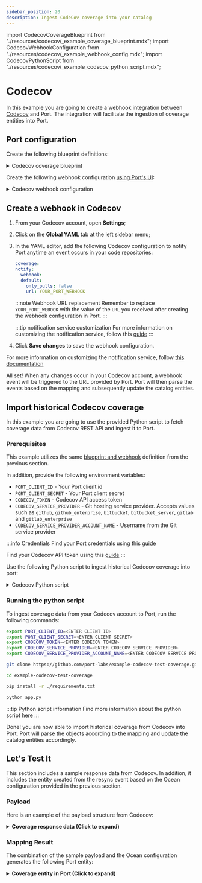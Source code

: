 ```yaml
---
sidebar_position: 20
description: Ingest CodeCov coverage into your catalog
---
```


import CodecovCoverageBlueprint from "./resources/codecov/\_example_coverage_blueprint.mdx";
import CodecovWebhookConfiguration from "./resources/codecov/\_example_webhook_config.mdx";
import CodecovPythonScript from "./resources/codecov/\_example_codecov_python_script.mdx";

# Codecov

In this example you are going to create a webhook integration between [Codecov](https://docs.codecov.com/docs/quick-start) and Port. The integration will facilitate the ingestion of coverage entities into Port.

## Port configuration

Create the following blueprint definitions:

<details>
<summary>Codecov coverage blueprint</summary>

<CodecovCoverageBlueprint/>

</details>

Create the following webhook configuration [using Port's UI](/build-your-software-catalog/custom-integration/webhook/?operation=ui#configuring-webhook-endpoints):

<details>
<summary>Codecov webhook configuration</summary>

1. **Basic details** tab - fill the following details:
   1. Title : `Codecov Mapper`;
   2. Identifier : `codecov_mapper`;
   3. Description : `A webhook configuration to map Codecov coverage to Port`;
   4. Icon : `Git`;
2. **Integration configuration** tab - fill the following JQ mapping:

   <CodecovWebhookConfiguration/>
    :::note Webhook URL
    Take note of, and copy the Webhook URL that is provided in this tab
    :::

3. Click **Save** at the bottom of the page.

</details>

## Create a webhook in Codecov

1. From your Codecov account, open **Settings**;
2. Click on the **Global YAML** tab at the left sidebar menu;
3. In the YAML editor, add the following Codecov configuration to notify Port anytime an event occurs in your code repositories:

   ```yaml
   coverage:
   notify:
     webhook:
     default:
       only_pulls: false
       url: YOUR_PORT_WEBHOOK
   ```

   :::note Webhook URL replacement
   Remember to replace `YOUR_PORT_WEBOOK` with the value of the `URL` you received after creating the webhook configuration in Port.
   :::

   :::tip notification service customization
   For more information on customizing the notification service, follow this [guide](https://docs.codecov.com/docs/notifications#standard-notification-fields)
   :::

4. Click **Save changes** to save the webhook configuration.

For more information on customizing the notification service, follow [this documentation](https://docs.codecov.com/docs/notifications#standard-notification-fields)

All set! When any changes occur in your Codecov account, a webhook event will be triggered to the URL provided by Port. Port will then parse the events based on the mapping and subsequently update the catalog entities.

## Import historical Codecov coverage

In this example you are going to use the provided Python script to fetch coverage data from Codecov REST API and ingest it to Port.

### Prerequisites

This example utilizes the same [blueprint and webhook](#port-configuration) definition from the previous section.

In addition, provide the following environment variables:

- `PORT_CLIENT_ID` - Your Port client id
- `PORT_CLIENT_SECRET` - Your Port client secret
- `CODECOV_TOKEN` - Codecov API access token
- `CODECOV_SERVICE_PROVIDER` - Git hosting service provider. Accepts values such as `github`, `github_enterprise`, `bitbucket`, `bitbucket_server`, `gitlab` and `gitlab_enterprise`
- `CODECOV_SERVICE_PROVIDER_ACCOUNT_NAME` - Username from the Git service provider

:::info Credentials
Find your Port credentials using this [guide](https://docs.getport.io/build-your-software-catalog/custom-integration/api/#find-your-port-credentials)

Find your Codecov API token using this [guide](https://docs.codecov.com/reference/overview)
:::

Use the following Python script to ingest historical Codecov coverage into port:

<details>
<summary>Codecov Python script</summary>

<CodecovPythonScript/>

</details>

### Running the python script

To ingest coverage data from your Codecov account to Port, run the following commands:

```bash
export PORT_CLIENT_ID=<ENTER CLIENT ID>
export PORT_CLIENT_SECRET=<ENTER CLIENT SECRET>
export CODECOV_TOKEN=<ENTER CODECOV TOKEN>
export CODECOV_SERVICE_PROVIDER=<ENTER CODECOV SERVICE PROVIDER>
export CODECOV_SERVICE_PROVIDER_ACCOUNT_NAME=<ENTER CODECOV SERVICE PROVIDER ACCOUNT NAME>

git clone https://github.com/port-labs/example-codecov-test-coverage.git

cd example-codecov-test-coverage

pip install -r ./requirements.txt

python app.py
```

:::tip Python script information
Find more information about the python script [here](https://github.com/port-labs/example-codecov-test-coverage)
:::

Done! you are now able to import historical coverage from Codecov into Port. Port will parse the objects according to the mapping and update the catalog entities accordingly.

## Let's Test It

This section includes a sample response data from Codecov. In addition, it includes the entity created from the resync event based on the Ocean configuration provided in the previous section.

### Payload

Here is an example of the payload structure from Codecov:

<details>
<summary><b>Coverage response data (Click to expand)</b></summary>

```json showLineNumbers
{
  "body": {
    "repo": {
      "url": "https://app.codecov.io/gh/slanks/codecov-example",
      "service_id": "742056150",
      "name": "codecov-example",
      "private": false
    },
    "head": {
      "author": {
        "username": "slanks",
        "service_id": "15999660",
        "email": "slanks@email.com",
        "service": "github",
        "name": "PagesCoffy"
      },
      "url": "https://app.codecov.io/gh/slanks/codecov-example/commit/a7794fc92007d3a1b99066c8f6ec66a393bf3520",
      "timestamp": "2024-02-02T14:21:35",
      "totals": {
        "files": 3,
        "lines": 36,
        "hits": 35,
        "misses": 1,
        "partials": 0,
        "coverage": "97.22222",
        "branches": 0,
        "methods": 0,
        "messages": 0,
        "sessions": 2,
        "complexity": 0,
        "complexity_total": 0,
        "diff": [0, 0, 0, 0, 0, null, 0, 0, 0, 0, null, null, 0]
      },
      "commitid": "a7794fc92007d3a1b99066c8f6ec66a393bf3520",
      "service_url": "https://github.com/slanks/codecov-example/commit/a7794fc92007d3a1b99066c8f6ec66a393bf3520",
      "branch": "slanks-patch-11",
      "message": "Update sonarqube.yml"
    },
    "base": {
      "author": {
        "username": "slanks",
        "service_id": "15999660",
        "email": "slanks@email.com",
        "service": "github",
        "name": "PagesCoffy"
      },
      "url": "https://app.codecov.io/gh/slanks/codecov-example/commit/ce38c96963e6c7100f668503da2ce4e7500de739",
      "timestamp": "2024-02-02T14:17:51",
      "totals": {
        "files": 3,
        "lines": 36,
        "hits": 35,
        "misses": 1,
        "partials": 0,
        "coverage": "97.22222",
        "branches": 0,
        "methods": 0,
        "messages": 0,
        "sessions": 2,
        "complexity": 0,
        "complexity_total": 0,
        "diff": [0, 0, 0, 0, 0, null, 0, 0, 0, 0, null, null, 0]
      },
      "commitid": "ce38c96963e6c7100f668503da2ce4e7500de739",
      "service_url": "https://github.com/slanks/codecov-example/commit/ce38c96963e6c7100f668503da2ce4e7500de739",
      "branch": "slanks-patch-10",
      "message": "Update sonarqube.yml"
    },
    "compare": {
      "url": "https://app.codecov.io/gh/slanks/codecov-example/pull/11",
      "message": "no change",
      "coverage": "0.00",
      "notation": ""
    },
    "owner": {
      "username": "slanks",
      "service_id": "15999660",
      "service": "github"
    },
    "pull": {
      "head": {
        "commit": "a7794fc92007d3a1b99066c8f6ec66a393bf3520",
        "branch": "master"
      },
      "number": "11",
      "base": {
        "commit": "ce38c96963e6c7100f668503da2ce4e7500de739",
        "branch": "master"
      },
      "open": true,
      "id": 11,
      "merged": false
    }
  }
}
```

</details>

### Mapping Result

The combination of the sample payload and the Ocean configuration generates the following Port entity:

<details>
<summary><b>Coverage entity in Port (Click to expand)</b></summary>

```json showLineNumbers
{
  "identifier": "codecov-example",
  "title": "codecov-example",
  "blueprint": "codecov_coverage",
  "properties": {
    "repository": "https://app.codecov.io/gh/slanks/codecov-example",
    "coverage": "97.22222",
    "service": "github",
    "author": "PagesCoffy",
    "createdAt": "2024-02-02T14:21:35Z",
    "files": 3,
    "lines": 36,
    "branch": "slanks-patch-11",
    "report": {
      "files": 3,
      "lines": 36,
      "hits": 35,
      "misses": 1,
      "partials": 0,
      "coverage": "97.22222",
      "branches": 0,
      "methods": 0,
      "messages": 0,
      "sessions": 2,
      "complexity": 0,
      "complexity_total": 0,
      "diff": [0, 0, 0, 0, 0, null, 0, 0, 0, 0, null, null, 0]
    }
  },
  "relations": {},
  "filter": true
}
```

</details>
